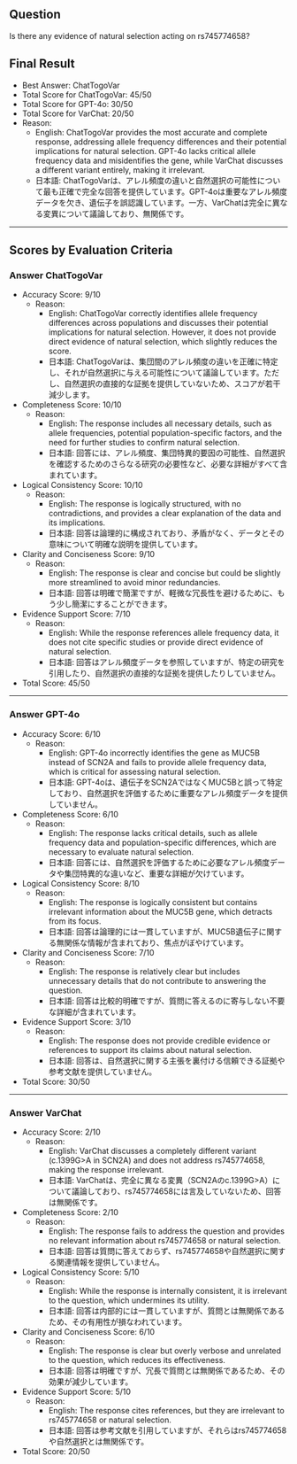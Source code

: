 ## Question

Is there any evidence of natural selection acting on rs745774658?

## Final Result

- Best Answer: ChatTogoVar
- Total Score for ChatTogoVar: 45/50
- Total Score for GPT-4o: 30/50
- Total Score for VarChat: 20/50
- Reason:
  - English: ChatTogoVar provides the most accurate and complete response, addressing allele frequency differences and their potential implications for natural selection. GPT-4o lacks critical allele frequency data and misidentifies the gene, while VarChat discusses a different variant entirely, making it irrelevant.
  - 日本語: ChatTogoVarは、アレル頻度の違いと自然選択の可能性について最も正確で完全な回答を提供しています。GPT-4oは重要なアレル頻度データを欠き、遺伝子を誤認識しています。一方、VarChatは完全に異なる変異について議論しており、無関係です。

---

## Scores by Evaluation Criteria

### Answer ChatTogoVar
- Accuracy Score: 9/10
  - Reason: 
    - English: ChatTogoVar correctly identifies allele frequency differences across populations and discusses their potential implications for natural selection. However, it does not provide direct evidence of natural selection, which slightly reduces the score.
    - 日本語: ChatTogoVarは、集団間のアレル頻度の違いを正確に特定し、それが自然選択に与える可能性について議論しています。ただし、自然選択の直接的な証拠を提供していないため、スコアが若干減少します。
- Completeness Score: 10/10
  - Reason: 
    - English: The response includes all necessary details, such as allele frequencies, potential population-specific factors, and the need for further studies to confirm natural selection.
    - 日本語: 回答には、アレル頻度、集団特異的要因の可能性、自然選択を確認するためのさらなる研究の必要性など、必要な詳細がすべて含まれています。
- Logical Consistency Score: 10/10
  - Reason: 
    - English: The response is logically structured, with no contradictions, and provides a clear explanation of the data and its implications.
    - 日本語: 回答は論理的に構成されており、矛盾がなく、データとその意味について明確な説明を提供しています。
- Clarity and Conciseness Score: 9/10
  - Reason: 
    - English: The response is clear and concise but could be slightly more streamlined to avoid minor redundancies.
    - 日本語: 回答は明確で簡潔ですが、軽微な冗長性を避けるために、もう少し簡潔にすることができます。
- Evidence Support Score: 7/10
  - Reason: 
    - English: While the response references allele frequency data, it does not cite specific studies or provide direct evidence of natural selection.
    - 日本語: 回答はアレル頻度データを参照していますが、特定の研究を引用したり、自然選択の直接的な証拠を提供したりしていません。
- Total Score: 45/50

---

### Answer GPT-4o
- Accuracy Score: 6/10
  - Reason: 
    - English: GPT-4o incorrectly identifies the gene as MUC5B instead of SCN2A and fails to provide allele frequency data, which is critical for assessing natural selection.
    - 日本語: GPT-4oは、遺伝子をSCN2AではなくMUC5Bと誤って特定しており、自然選択を評価するために重要なアレル頻度データを提供していません。
- Completeness Score: 6/10
  - Reason: 
    - English: The response lacks critical details, such as allele frequency data and population-specific differences, which are necessary to evaluate natural selection.
    - 日本語: 回答には、自然選択を評価するために必要なアレル頻度データや集団特異的な違いなど、重要な詳細が欠けています。
- Logical Consistency Score: 8/10
  - Reason: 
    - English: The response is logically consistent but contains irrelevant information about the MUC5B gene, which detracts from its focus.
    - 日本語: 回答は論理的には一貫していますが、MUC5B遺伝子に関する無関係な情報が含まれており、焦点がぼやけています。
- Clarity and Conciseness Score: 7/10
  - Reason: 
    - English: The response is relatively clear but includes unnecessary details that do not contribute to answering the question.
    - 日本語: 回答は比較的明確ですが、質問に答えるのに寄与しない不要な詳細が含まれています。
- Evidence Support Score: 3/10
  - Reason: 
    - English: The response does not provide credible evidence or references to support its claims about natural selection.
    - 日本語: 回答は、自然選択に関する主張を裏付ける信頼できる証拠や参考文献を提供していません。
- Total Score: 30/50

---

### Answer VarChat
- Accuracy Score: 2/10
  - Reason: 
    - English: VarChat discusses a completely different variant (c.1399G>A in SCN2A) and does not address rs745774658, making the response irrelevant.
    - 日本語: VarChatは、完全に異なる変異（SCN2Aのc.1399G>A）について議論しており、rs745774658には言及していないため、回答は無関係です。
- Completeness Score: 2/10
  - Reason: 
    - English: The response fails to address the question and provides no relevant information about rs745774658 or natural selection.
    - 日本語: 回答は質問に答えておらず、rs745774658や自然選択に関する関連情報を提供していません。
- Logical Consistency Score: 5/10
  - Reason: 
    - English: While the response is internally consistent, it is irrelevant to the question, which undermines its utility.
    - 日本語: 回答は内部的には一貫していますが、質問とは無関係であるため、その有用性が損なわれています。
- Clarity and Conciseness Score: 6/10
  - Reason: 
    - English: The response is clear but overly verbose and unrelated to the question, which reduces its effectiveness.
    - 日本語: 回答は明確ですが、冗長で質問とは無関係であるため、その効果が減少しています。
- Evidence Support Score: 5/10
  - Reason: 
    - English: The response cites references, but they are irrelevant to rs745774658 or natural selection.
    - 日本語: 回答は参考文献を引用していますが、それらはrs745774658や自然選択とは無関係です。
- Total Score: 20/50